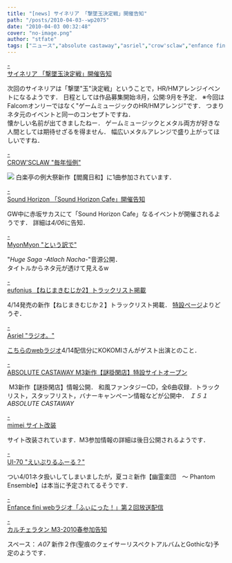 ```yaml
---
title: "[news] サイネリア 「撃墜玉決定戦」開催告知"
path: "/posts/2010-04-03--wp2075"
date: "2010-04-03 00:32:48"
cover: "no-image.png"
author: "stfate"
tags: ["ニュース","absolute castaway","asriel","crow'sclaw","enfance fini","eufonius","mimei","sound horizon","ui-70","みょん","撃墜玉決定戦","葉月ゆら"]
---
```


<style type="text/css">
<!--
p {white-space: pre-wrap};
-->
</style>

<a class="topics" href="http://cineraria-tfs.net/" target="_blank">- サイネリア 「撃墜玉決定戦」開催告知</a>
<div class="news">次回のサイネリアは「撃墜"玉"決定戦」ということで，HR/HMアレンジイベントになるようです．
日程としては作品募集開始:8月，公開:9月を予定．
※今回はFalcomオンリーではなく"ゲームミュージックのHR/HMアレンジ"です．
つまりネタ元のイベントと同一のコンセプトですね．
<div id="talk">懐かしい名前が出てきましたねー．
ゲームミュージックとメタル両方が好きな人間としては期待せざるを得ません．
幅広いメタルアレンジで盛り上がってほしいですね．</div></div>

<a class="topics" href="http://www.crowsclaw.info/diary.php" target="_blank">- CROW'SCLAW "毎年恒例"</a>
<div class="news"><a href="http://hakurakutei.web.fc2.com/reitai7.html" target="_blank"><img src="http://hakurakutei.web.fc2.com/img/banner_big.jpg"></a>
白楽亭の例大祭新作【閻魔日和】に1曲参加されています．</div>

<a class="topics" href="http://www.soundhorizon.com/information/index.html#100402" target="_blank">- Sound Horizon 「Sound Horizon Cafe」開催告知</a>
<div class="news">GW中に赤坂サカスにて「Sound Horizon Cafe」なるイベントが開催されるようです．
詳細は<em>4/06</em>に告知．</div>

<a class="topics" href="http://www.myonmyon.com/" target="_blank">- MyonMyon "という訳で"</a>
<div class="news">"<em>Huge Saga -Atlach Nacha-</em>"音源公開．
<div id="talk">タイトルからネタ元が透けて見えるw</div></div>

<a class="topics" href="http://www.eufonius.net/" target="_blank">- eufonius 【ねじまきむじか2】トラックリスト掲載</a>
<div class="news">4/14発売の新作【ねじまきむじか２】トラックリスト掲載．
<a href="http://www.eufonius.net/sb.cgi?pid=9" target="_blank">特設ページ</a>よりどうぞ．</div>

<a class="topics" href="http://ameblo.jp/asriel-blog/" target="_blank">- Asriel "ラジオ。"</a>
<div class="news"><a href="http://hibiki-radio.jp/description/nao.html" target="_blank">こちらのwebラジオ</a>4/14配信分にKOKOMIさんがゲスト出演とのこと．</div>

<a class="topics" href="http://shule-aroon.sakura.ne.jp/" target="_blank">- ABSOLUTE CASTAWAY M3新作【謎掛閑店】特設サイトオープン</a>
<div class="news"><a href="http://shule-aroon.sakura.ne.jp/nazokake/" target="_blank"><img src="http://shule-aroon.sakura.ne.jp/nazokake/nkbanner02.jpg" alt="" /></a>
M3新作【謎掛閑店】情報公開．
和風ファンタジーCD，全6曲収録．トラックリスト，スタッフリスト，バナーキャンペーン情報などが公開中．
<em>Ｉ５１ ABSOLUTE CASTAWAY</em></div>

<a class="topics" href="http://totsu-kuni.net/" target="_blank">- mimei サイト改装</a>
<div class="news">サイト改装されています．M3参加情報の詳細は後日公開されるようです．</div>

<a class="topics" href="http://ui-70.sakura.ne.jp/ui-70/" target="_blank">- UI-70 "えいぷりるふーる？"</a>
<div class="news">つい4/01ネタ扱いしてしまいましたが，夏コミ新作【幽霊楽団　～ Phantom Ensemble】は本当に予定されてるそうです．</div>

<a class="topics" href="http://enfini.yu-nagi.com/" target="_blank">- Enfance fini webラジオ「ふぃにった！」第２回放送配信</a>
<div class="news"></div>

<a class="topics" href="http://hatukiyura.sakura.ne.jp/" target="_blank">- カルチェラタン M3-2010春参加告知</a>
<div class="news">スペース：<em>Ａ07</em>
新作２作(聖痕のクェイサーリスペクトアルバムとGothicな)予定のようです．</div>